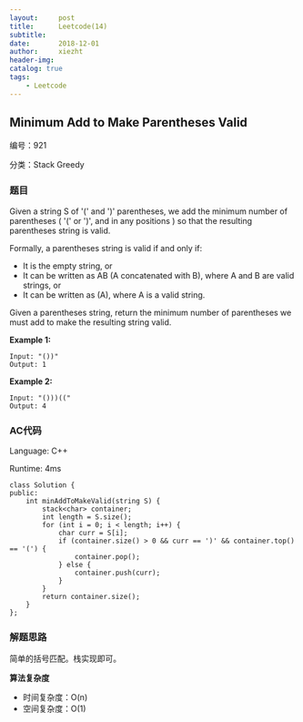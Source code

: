 ```yaml
---
layout:     post
title:      Leetcode(14)
subtitle:   
date:       2018-12-01
author:     xiezht
header-img: 
catalog: true
tags: 
    - Leetcode
---
```


## Minimum Add to Make Parentheses Valid

编号：921

分类：Stack Greedy

### 题目

Given a string S of '(' and ')' parentheses, we add the minimum number of parentheses ( '(' or ')', and in any positions ) so that the resulting parentheses string is valid.

Formally, a parentheses string is valid if and only if:

* It is the empty string, or
* It can be written as AB (A concatenated with B), where A and B are valid strings, or
* It can be written as (A), where A is a valid string.

Given a parentheses string, return the minimum number of parentheses we must add to make the resulting string valid.

**Example 1:**

```
Input: "())"
Output: 1
```

**Example 2:**

```
Input: "()))(("
Output: 4
```

### AC代码

Language: C++

Runtime: 4ms

```
class Solution {
public:
    int minAddToMakeValid(string S) {
        stack<char> container;
        int length = S.size();
        for (int i = 0; i < length; i++) {
            char curr = S[i];
            if (container.size() > 0 && curr == ')' && container.top() == '(') {
                container.pop();
            } else {
                container.push(curr);
            }
        }
        return container.size();
    }
};
```

### 解题思路

简单的括号匹配。栈实现即可。

**算法复杂度**

* 时间复杂度：O(n)
* 空间复杂度：O(1)
